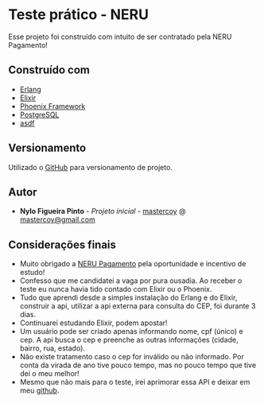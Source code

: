 

# Teste prático - NERU

Esse projeto foi construído com intuito de ser contratado pela NERU Pagamento!

## Construído com

* [Erlang](https://www.erlang.org/)
* [Elixir](https://elixir-lang.org/)
* [Phoenix Framework](https://www.phoenixframework.org/)
* [PostgreSQL](https://www.postgresql.org/)
* [asdf](https://github.com/asdf-vm/asdf)

## Versionamento

Utilizado o  [GitHub](https://github.com/) para versionamento de projeto.


## Autor

* **Nylo Figueira Pinto** - *Projeto inicial* - [mastercoy](https://github.com/mastercoy) @ mastercoy@gmail.com

## Considerações finais

* Muito obrigado a [NERU Pagamento](https://www.neru.com.br/) pela oportunidade e incentivo de estudo!
* Confesso que me candidatei a vaga por pura ousadia. Ao receber o teste eu nunca havia tido contado com Elixir ou o Phoenix.
* Tudo que aprendi desde a simples instalação do Erlang e do Elixir, construir a api, utilizar a api externa para consulta do CEP, foi durante 3 dias.
* Continuarei estudando Elixir, podem apostar!
* Um usuário pode ser criado apenas informando nome, cpf (único) e cep. A api busca o cep e preenche as outras informações (cidade, bairro, rua, estado).
* Não existe tratamento caso o cep for inválido ou não informado. Por conta da virada de ano tive pouco tempo, mas no pouco tempo que tive dei o meu melhor!
* Mesmo que não mais para o teste, irei aprimorar essa API e deixar em meu [github](https://github.com/mastercoy).